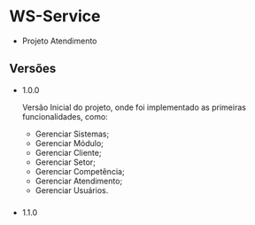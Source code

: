 # WS-Service
- Projeto Atendimento


## Versões

- 1.0.0 

    Versão Inicial do projeto, onde foi implementado as primeiras funcionalidades, como:
    - Gerenciar Sistemas;
    - Gerenciar Módulo;
    - Gerenciar Cliente;
    - Gerenciar Setor;
    - Gerenciar Competência;
    - Gerenciar Atendimento;
    - Gerenciar Usuários.

###

- 1.1.0

